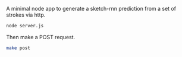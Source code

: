 A minimal node app to generate a sketch-rnn prediction from a set of strokes via http.

```bash
node server.js
```

Then make a POST request.

```bash
make post
```